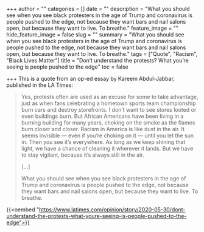+++
author = ""
categories = []
date = ""
description = "What you should see when you see black protesters in the age of Trump and coronavirus is people pushed to the edge, not because they want bars and nail salons open, but because they want to live. To breathe."
feature_image = ""
hide_feature_image = false
slug = ""
summary = "What you should see when you see black protesters in the age of Trump and coronavirus is people pushed to the edge, not because they want bars and nail salons open, but because they want to live. To breathe."
tags = ["Quote", "Racism", "Black Lives Matter"]
title = "Don’t understand the protests? What you’re seeing is people pushed to the edge"
toc = false

+++
This is a quote from an op-ed essay by Kareem Abdul-Jabbar, published in the LA Times:

> Yes, protests often are used as an excuse for some to take advantage, just as when fans celebrating a hometown sports team championship burn cars and destroy storefronts. I don’t want to see stores looted or even buildings burn. But African Americans have been living in a burning building for many years, choking on the smoke as the flames burn closer and closer. Racism in America is like dust in the air. It seems invisible — even if you’re choking on it — until you let the sun in. Then you see it’s everywhere. As long as we keep shining that light, we have a chance of cleaning it wherever it lands. But we have to stay vigilant, because it’s always still in the air.
>
> \[...\]
>
> What you should see when you see black protesters in the age of Trump and coronavirus is people pushed to the edge, not because they want bars and nail salons open, but because they want to live. To breathe.

{{<oembed "https://www.latimes.com/opinion/story/2020-05-30/dont-understand-the-protests-what-youre-seeing-is-people-pushed-to-the-edge">}}